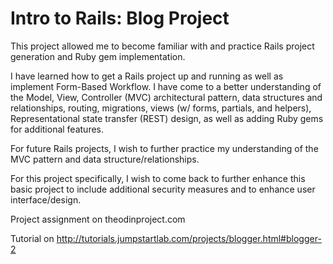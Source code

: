 # Intro to Rails: Blog Project

This project allowed me to become familiar with and practice Rails project generation and Ruby gem implementation.

I have learned how to get a Rails project up and running as well as implement Form-Based Workflow. I have come to a better understanding of the Model, View, Controller (MVC) architectural pattern, data structures and relationships, routing, migrations, views (w/ forms, partials, and helpers), Representational state transfer (REST) design, as well as adding Ruby gems for additional features.

For future Rails projects, I wish to further practice my understanding of the MVC pattern and data structure/relationships. 

For this project specifically, I wish to come back to further enhance this basic project to include additional security measures and to enhance user interface/design.

Project assignment on theodinproject.com

Tutorial on http://tutorials.jumpstartlab.com/projects/blogger.html#blogger-2
